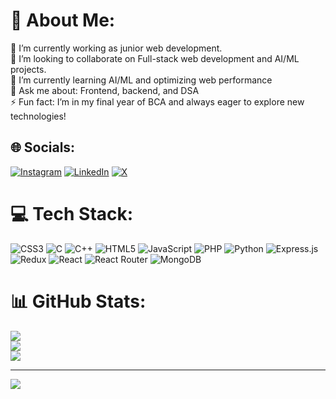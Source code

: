 # 💫 About Me:
🔭 I’m currently working as junior web development.<br>👯 I’m looking to collaborate on Full-stack web development and AI/ML projects.<br>🌱 I’m currently learning  AI/ML and optimizing web performance<br>💬 Ask me about: Frontend, backend, and DSA<br>⚡ Fun fact: I’m in my final year of BCA and always eager to explore new technologies!


## 🌐 Socials:
[![Instagram](https://img.shields.io/badge/Instagram-%23E4405F.svg?logo=Instagram&logoColor=white)](https://instagram.com/https://www.instagram.com/) [![LinkedIn](https://img.shields.io/badge/LinkedIn-%230077B5.svg?logo=linkedin&logoColor=white)](https://linkedin.com/in/https://www.linkedin.com/in/web-devloper-amaan-khan/) [![X](https://img.shields.io/badge/X-black.svg?logo=X&logoColor=white)](https://x.com/https://x.com/Wdev_Amaan) 

# 💻 Tech Stack:
![CSS3](https://img.shields.io/badge/css3-%231572B6.svg?style=for-the-badge&logo=css3&logoColor=white) ![C](https://img.shields.io/badge/c-%2300599C.svg?style=for-the-badge&logo=c&logoColor=white) ![C++](https://img.shields.io/badge/c++-%2300599C.svg?style=for-the-badge&logo=c%2B%2B&logoColor=white) ![HTML5](https://img.shields.io/badge/html5-%23E34F26.svg?style=for-the-badge&logo=html5&logoColor=white) ![JavaScript](https://img.shields.io/badge/javascript-%23323330.svg?style=for-the-badge&logo=javascript&logoColor=%23F7DF1E) ![PHP](https://img.shields.io/badge/php-%23777BB4.svg?style=for-the-badge&logo=php&logoColor=white) ![Python](https://img.shields.io/badge/python-3670A0?style=for-the-badge&logo=python&logoColor=ffdd54) ![Express.js](https://img.shields.io/badge/express.js-%23404d59.svg?style=for-the-badge&logo=express&logoColor=%2361DAFB) ![Redux](https://img.shields.io/badge/redux-%23593d88.svg?style=for-the-badge&logo=redux&logoColor=white) ![React](https://img.shields.io/badge/react-%2320232a.svg?style=for-the-badge&logo=react&logoColor=%2361DAFB) ![React Router](https://img.shields.io/badge/React_Router-CA4245?style=for-the-badge&logo=react-router&logoColor=white) ![MongoDB](https://img.shields.io/badge/MongoDB-%234ea94b.svg?style=for-the-badge&logo=mongodb&logoColor=white)
# 📊 GitHub Stats:
![](https://github-readme-stats.vercel.app/api?username=Akgithhub&theme=dark&hide_border=false&include_all_commits=false&count_private=true)<br/>
![](https://github-readme-streak-stats.herokuapp.com/?user=Akgithhub&theme=dark&hide_border=false)<br/>
![](https://github-readme-stats.vercel.app/api/top-langs/?username=Akgithhub&theme=dark&hide_border=false&include_all_commits=false&count_private=true&layout=compact)

---
[![](https://visitcount.itsvg.in/api?id=Akgithhub&icon=0&color=0)](https://visitcount.itsvg.in)

<!-- Proudly created with GPRM ( https://gprm.itsvg.in ) -->
